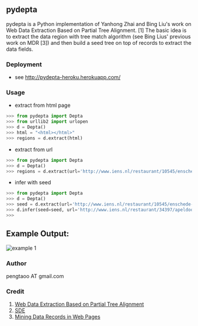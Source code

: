 ## pydepta

pydepta is a Python implementation of Yanhong Zhai and Bing Liu's work on Web Data Extraction Based on Partial Tree Alignment. [1]
The basic idea is to extract the data region with tree match algorithm (see Bing Lius' previous work on MDR [3]) and then build a seed tree on top of records to extract the data fields.

### Deployment
- see <http://pydepta-heroku.herokuapp.com/>

### Usage

- extract from html page

```python
>>> from pydepta import Depta
>>> from urllib2 import urlopen
>>> d = Depta()
>>> html = "<html></html>"
>>> regions = d.extract(html)
```

- extract from url

```python
>>> from pydepta import Depta
>>> d = Depta()
>>> regions = d.extract(url='http://www.iens.nl/restaurant/10545/enschede-rhodos')
```

- infer with seed

```python
>>> from pydepta import Depta
>>> d = Depta()
>>> seed = d.extract(url='http://www.iens.nl/restaurant/10545/enschede-rhodos')[5]
>>> d.infer(seed=seed, url='http://www.iens.nl/restaurant/34397/apeldoorn-de-boschvijver')
>>>
```

## Example Output:
![example 1](https://raw.github.com/tpeng/pydepta/master/snapshot1.png)

### Author
pengtaoo AT gmail.com

### Credit
1. [Web Data Extraction Based on Partial Tree Alignment](http://dl.acm.org/citation.cfm?id=1060761)
2. [SDE](https://github.com/seagatesoft/sde)
3. [Mining Data Records in Web Pages](http://dl.acm.org/citation.cfm?id=956826)